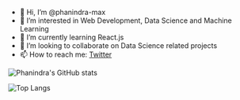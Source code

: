 - 👋 Hi, I’m @phanindra-max
- 👀 I’m interested in Web Development, Data Science and Machine Learning
- 🌱 I’m currently learning React.js
- 💞️ I’m looking to collaborate on Data Science related projects
- 📫 How to reach me: [Twitter](https://twitter.com/Phanind52024538)


![Phanindra's GitHub stats](https://github-readme-stats.vercel.app/api?username=phanindra-max&show_icons=true&theme=nightowl)

![Top Langs](https://github-readme-stats.vercel.app/api/top-langs/?username=phanindra-max)

<!---
phanindra-max/phanindra-max is a ✨ special ✨ repository because its `README.md` (this file) appears on your GitHub profile.
You can click the Preview link to take a look at your changes.
--->

